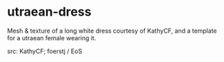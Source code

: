 # utraean-dress

Mesh & texture of a long white dress courtesy of KathyCF, and a template for a utraean female wearing it.

src: KathyCF; foerstj / EoS
